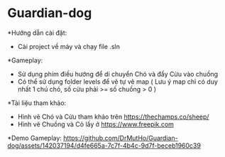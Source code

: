 ﻿# Guardian-dog

*Hướng dẫn cài đặt:
- Cài project về máy và chạy file .sln

*Gameplay:
- Sử dụng phím điều hướng để di chuyển Chó và đẩy Cừu vào chuồng
- Có thể sử dụng folder levels để vẽ tự vẽ map
  ( Lưu ý map chỉ có duy nhất 1 chú chó, số cừu phải >= số chuồng > 0 )

*Tài liệu tham khảo:
- Hình vẽ Chó và Cừu tham khảo trên https://thechamps.co/sheep/
- Hình vẽ Chuồng và Cỏ lấy ở https://www.freepik.com

*Demo Gameplay:
https://github.com/DrMutHo/Guardian-dog/assets/142037194/d4fe665a-7c7f-4b4c-9d7f-beceb1960c39

